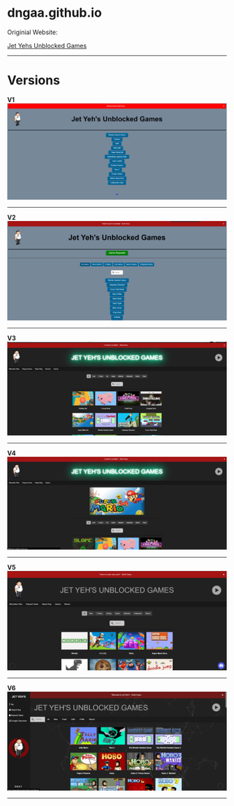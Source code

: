 # dngaa.github.io

Originial Website:

[Jet Yehs Unblocked Games](https://jetyehsunblocked.codehs.me/) 

<hr>

# Versions

<b>V1</b>
![v1](img/archive/v1.png)<hr>

<b>V2</b>
![v2](img/archive/v2.png)<hr>

<b>V3</b>
![v3](img/archive/v3.png)<hr>

<b>V4</b>
![v4](img/archive/v4.png)<hr>

<b>V5</b>
![v5](img/archive/v5.png)<hr>

<b>V6</b>
![v6](img/archive/v6.png)<hr>
